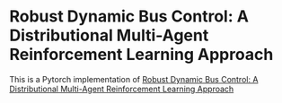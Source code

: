 # Robust Dynamic Bus Control: A Distributional Multi-Agent Reinforcement Learning Approach

 
This is a Pytorch implementation of [Robust Dynamic Bus Control: A Distributional Multi-Agent Reinforcement Learning Approach](https://ieeexplore.ieee.org/abstract/document/9994636/)


